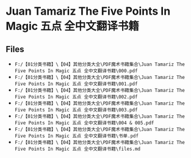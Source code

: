 # Juan Tamariz The Five Points In Magic 五点 全中文翻译书籍

## Files

- `F:/【01分类书籍】\【04】其他分类大全\PDF魔术书籍集合\Juan Tamariz The Five Points In Magic 五点 全中文翻译书籍\000.pdf`
- `F:/【01分类书籍】\【04】其他分类大全\PDF魔术书籍集合\Juan Tamariz The Five Points In Magic 五点 全中文翻译书籍\001.pdf`
- `F:/【01分类书籍】\【04】其他分类大全\PDF魔术书籍集合\Juan Tamariz The Five Points In Magic 五点 全中文翻译书籍\002.pdf`
- `F:/【01分类书籍】\【04】其他分类大全\PDF魔术书籍集合\Juan Tamariz The Five Points In Magic 五点 全中文翻译书籍\003.pdf`
- `F:/【01分类书籍】\【04】其他分类大全\PDF魔术书籍集合\Juan Tamariz The Five Points In Magic 五点 全中文翻译书籍\004 & 005.pdf`
- `F:/【01分类书籍】\【04】其他分类大全\PDF魔术书籍集合\Juan Tamariz The Five Points In Magic 五点 全中文翻译书籍\书单.pdf`
- `F:/【01分类书籍】\【04】其他分类大全\PDF魔术书籍集合\Juan Tamariz The Five Points In Magic 五点 全中文翻译书籍\files.md`
